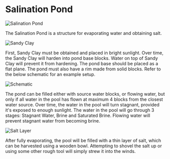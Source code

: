 # Salination Pond

![Salination Pond](block:betterwithaddons:pond_base@1)

The Salination Pond is a structure for evaporating water and obtaining salt.

![Sandy Clay](block:betterwithaddons:pond_base@0)

First, Sandy Clay must be obtained and placed in bright sunlight. Over time, the Sandy Clay will harden into pond base blocks. Water on top of Sandy Clay will prevent it from hardening.
The pond base should be placed as a flat plane. The pond must also have a rim made from solid blocks. Refer to the below schematic for an example setup.

![Schematic](betterwithaddons:docs/imgs/salination_pond.png)

The pond can be filled either with source water blocks, or flowing water, but only if all water in the pool has flown at maximum 4 blocks from the closest water source.
Over time, the water in the pool will turn stagnant, provided it's exposed to enough sunlight. The water in the pool will go through 3 stages: Stagnant Water, Brine and Saturated Brine.
Flowing water will prevent stagnant water from becoming brine.

![Salt Layer](block:betterwithaddons:salt_layer@0)

After fully evaporating, the pool will be filled with a thin layer of salt, which can be harvested using a wooden bowl. Attempting to shovel the salt up or using some other rough tool will simply strew it into the winds.